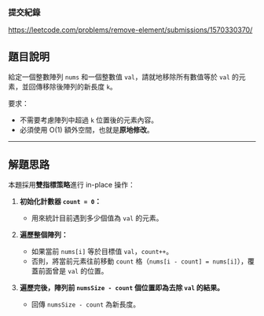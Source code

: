 ### 提交紀錄  
https://leetcode.com/problems/remove-element/submissions/1570330370/

## 題目說明  

給定一個整數陣列 `nums` 和一個整數值 `val`，請就地移除所有數值等於 `val` 的元素，並回傳移除後陣列的新長度 `k`。

要求：
- 不需要考慮陣列中超過 `k` 位置後的元素內容。
- 必須使用 O(1) 額外空間，也就是**原地修改**。

---

## 解題思路  

本題採用**雙指標策略**進行 in-place 操作：

1. **初始化計數器 `count = 0`：**
   - 用來統計目前遇到多少個值為 `val` 的元素。

2. **遍歷整個陣列：**
   - 如果當前 `nums[i]` 等於目標值 `val`，`count++`。
   - 否則，將當前元素往前移動 `count` 格（`nums[i - count] = nums[i]`），覆蓋前面曾是 `val` 的位置。

3. **遍歷完後，陣列前 `numsSize - count` 個位置即為去除 `val` 的結果。**
   - 回傳 `numsSize - count` 為新長度。
